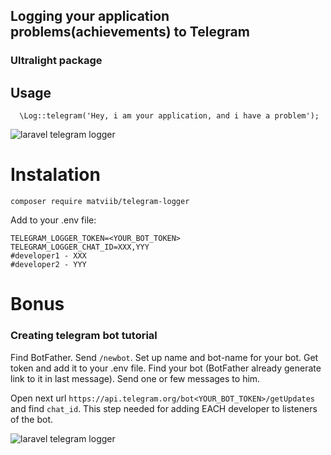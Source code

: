 ## Logging your application problems(achievements) to Telegram
### Ultralight package

## Usage
```
  \Log::telegram('Hey, i am your application, and i have a problem');
```
![laravel telegram logger](https://gitlab.com/MatviiB/assets/raw/master/download%20(2).png)

# Instalation
```
composer require matviib/telegram-logger
```
Add to your .env file:
```
TELEGRAM_LOGGER_TOKEN=<YOUR_BOT_TOKEN>
TELEGRAM_LOGGER_CHAT_ID=XXX,YYY
#developer1 - XXX
#developer2 - YYY
```

# Bonus
### Creating telegram bot tutorial
Find BotFather. Send `/newbot`. Set up name and bot-name for your bot. Get token and add it to your .env file.
Find your bot (BotFather already generate link to it in last message). Send one or few messages to him.

Open next url `https://api.telegram.org/bot<YOUR_BOT_TOKEN>/getUpdates` and find `chat_id`.
This step needed for adding EACH developer to listeners of the bot.

![laravel telegram logger](https://gitlab.com/MatviiB/assets/raw/master/download%20(1).png)
